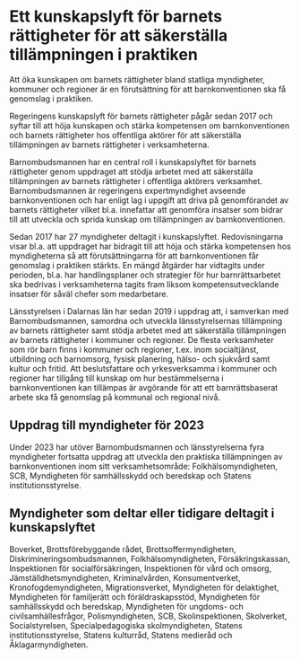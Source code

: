 # Ett kunskapslyft för barnets rättigheter för att säkerställa tillämpningen i praktiken

Att öka kunskapen om barnets rättigheter bland statliga myndigheter, kommuner och regioner är en förutsättning för att barnkonventionen ska få genomslag i praktiken.


Regeringens kunskapslyft för barnets rättigheter pågår sedan 2017 och syftar till att höja kunskapen och stärka kompetensen om barnkonventionen och barnets rättigheter hos offentliga aktörer för att säkerställa tillämpningen av barnets rättigheter i verksamheterna.

Barnombudsmannen har en central roll i kunskapslyftet för barnets rättigheter genom uppdraget att stödja arbetet med att säkerställa tillämpningen av barnets rättigheter i offentliga aktörers verksamhet. Barnombudsmannen är regeringens expertmyndighet avseende barnkonventionen och har enligt lag i uppgift att driva på genomförandet av barnets rättigheter vilket bl.a. innefattar att genomföra insatser som bidrar till att utveckla och sprida kunskap om tillämpningen av barnkonventionen.

Sedan 2017 har 27 myndigheter deltagit i kunskapslyftet. Redovisningarna visar bl.a. att uppdraget har bidragit till att höja och stärka kompetensen hos myndigheterna så att förutsättningarna för att barnkonventionen får genomslag i praktiken stärkts. En mängd åtgärder har vidtagits under perioden, bl.a. har handlingsplaner och strategier för hur barnrättsarbetet ska bedrivas i verksamheterna tagits fram liksom kompetensutvecklande insatser för såväl chefer som medarbetare.

Länsstyrelsen i Dalarnas län har sedan 2019 i uppdrag att, i samverkan med Barnombudsmannen, samordna och utveckla länsstyrelsernas tillämpning av barnets rättigheter samt stödja arbetet med att säkerställa tillämpningen av barnets rättigheter i kommuner och regioner. De flesta verksamheter som rör barn finns i kommuner och regioner, t.ex. inom socialtjänst, utbildning och barnomsorg, fysisk planering, hälso\- och sjukvård samt kultur och fritid. Att beslutsfattare och yrkesverksamma i kommuner och regioner har tillgång till kunskap om hur bestämmelserna i barnkonventionen kan tillämpas är avgörande för att ett barnrättsbaserat arbete ska få genomslag på kommunal och regional nivå.

## Uppdrag till myndigheter för 2023

Under 2023 har utöver Barnombudsmannen och länsstyrelserna fyra myndigheter fortsatta uppdrag att utveckla den praktiska tillämpningen av barnkonventionen inom sitt verksamhetsområde: Folkhälsomyndigheten, SCB, Myndigheten för samhällsskydd och beredskap och Statens institutionsstyrelse.

## Myndigheter som deltar eller tidigare deltagit i kunskapslyftet

Boverket, Brottsförebyggande rådet, Brottsoffermyndigheten, Diskrimineringsombudsmannen, Folkhälsomyndigheten, Försäkringskassan, Inspektionen för socialförsäkringen, Inspektionen för vård och omsorg, Jämställdhetsmyndigheten, Kriminalvården, Konsumentverket, Kronofogdemyndigheten, Migrationsverket, Myndigheten för delaktighet, Myndigheten för familjerätt och föräldraskapsstöd, Myndigheten för samhällsskydd och beredskap, Myndigheten för ungdoms\- och civilsamhällesfrågor, Polismyndigheten, SCB, Skolinspektionen, Skolverket, Socialstyrelsen, Specialpedagogiska skolmyndigheten, Statens institutionsstyrelse, Statens kulturråd, Statens medieråd och Åklagarmyndigheten.
